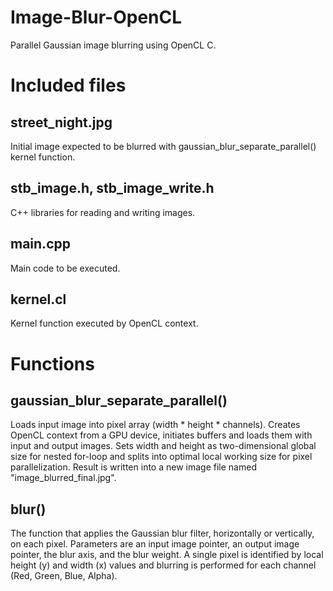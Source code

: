 # Image-Blur-OpenCL
Parallel Gaussian image blurring using OpenCL C.

# Included files

## street_night.jpg
Initial image expected to be blurred with gaussian_blur_separate_parallel() kernel function.

## stb_image.h, stb_image_write.h
C++ libraries for reading and writing images.

## main.cpp
Main code to be executed.

## kernel.cl
Kernel function executed by OpenCL context.

# Functions

## gaussian_blur_separate_parallel()
Loads input image into pixel array (width * height * channels). Creates OpenCL context from a GPU device, initiates buffers and loads them with input and output images. Sets width and height as two-dimensional global size for nested for-loop and splits into optimal local working size for pixel parallelization. Result is written into a new image file named "image_blurred_final.jpg".

## blur()
The function that applies the Gaussian blur filter, horizontally or vertically, on each pixel. Parameters are an input image pointer, an output image pointer, the blur axis, and the blur weight. A single pixel is identified by local height (y) and width (x) values and blurring is performed for each channel (Red, Green, Blue, Alpha).
